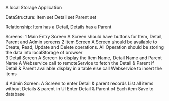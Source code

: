 A local Storage Application

DataStructure:
Item set
Detail set
Parent set

Relationship:
	Item has a Detail, Details has a Parent

Screens:
1 Main Entry Screen
	A Screen should have buttons for Item, Detail, Parent and Admin screens
2 Item Screen
	A Screen should be available to Create, Read, Update and Delete operations.
	All Operation should be storing the data into localStorage of browser	
3 Detail Screen
	A Screen to display the Item Name, Detail Name and Parent Name
	A Webservice call to remoteService to fetch the Detail & Parent
		if Detail & Parent available
			display in a table
		else 
			call Webservice to insert the items

4 Admin Screen:
	A Screen to enter Detail & parent records
	List all items without Details & parent in UI
	Enter Detail & Parent of Each item
	Save to database		 